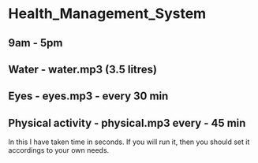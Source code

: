 # Health_Management_System
## 9am - 5pm
## Water - water.mp3 (3.5 litres)
## Eyes - eyes.mp3 - every 30 min 
## Physical activity - physical.mp3 every - 45 min
In this I have taken time in seconds. If you will run it, then you should set it accordings to your own needs.
